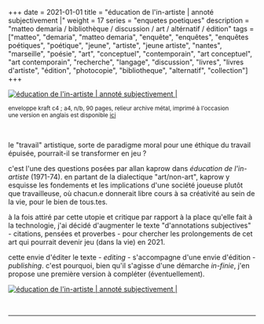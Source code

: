 +++
date = 2021-01-01
title = "éducation de l'in-artiste | annoté subjectivement |"
weight = 17
series = "enquetes poetiques"
description = "matteo demaria / bibliothèque / discussion / art / altérnatif / édition"
tags = ["matteo", "demaria", "matteo demaria", "enquête", "enquêtes", "enquêtes poétiques", "poétique", "jeune", "artiste", "jeune artiste", "nantes", "marseille", "poésie", "art", "conceptuel", "contemporain", "art conceptuel", "art contemporain", "recherche", "langage", "discussion", "livres", "livres d'artiste", "édition", "photocopie", "bibliotheque", "alternatif", "collection"]
+++

[![éducation de l'in-artiste | annoté subjectivement |](/images/inartiste/inartiste_couverture.gif)](/pdfs/inartiste/inartiste_fr.pdf)

<sup>enveloppe kraft c4 ; a4, n/b, 90 pages, relieur archive métal, imprimé à l'occasion</sup>   
<sup>une version en anglais est disponible [ici](pdfs/inartiste/unartist_en.pdf)</sup>

<br/>

le "travail" artistique, sorte de paradigme moral pour une éthique du travail épuisée, pourrait-il se transformer en jeu ?

c'est l'une des questions posées par allan kaprow dans *éducation de l'in-artiste* (1971-74). en partant de la dialectique "art/non-art", kaprow y esquisse les fondements et les implications d'une société joueuse plutôt que travailleuse, où chacun.e donnerait libre cours à sa créativité au sein de la vie, pour le bien de tous.tes.

à la fois attiré par cette utopie et critique par rapport à la place qu'elle fait à la technologie, j'ai décidé d'augmenter le texte "d'annotations subjectives" - citations, pensées et proverbes - pour chercher les prolongements de cet art qui pourrait devenir jeu (dans la vie) en 2021.

cette envie d'éditer le texte - *editing* - s'accompagne d'une envie d'édition - *publishing*. c'est pourquoi, bien qu'il s'agisse d'une démarche *in-finie*, j'en propose une première version à compléter (éventuellement).

[![éducation de l'in-artiste | annoté subjectivement |](/images/inartiste/inartiste2.gif)](/pdfs/inartiste/inartiste_fr.pdf)


<br/>
<hr>
